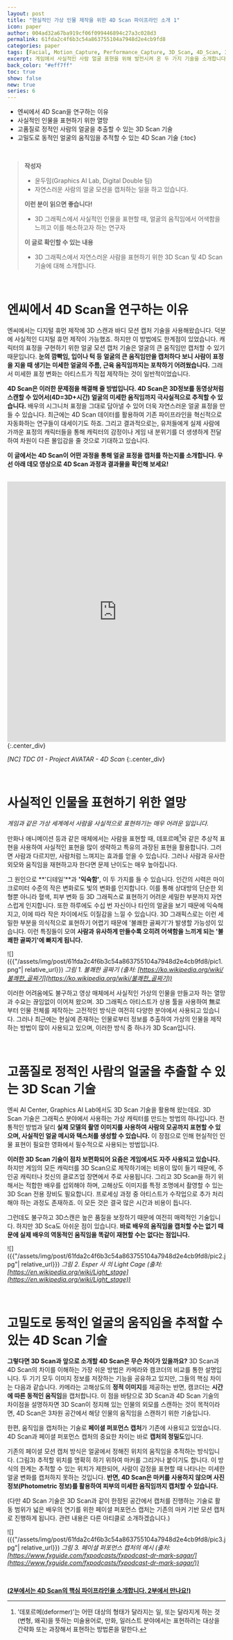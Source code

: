 ```yaml
---
layout: post
title: "현실적인 가상 인물 제작을 위한 4D Scan 파이프라인 소개 1"
icon: paper
author: 004ad32a67ba919cf06f099446894c27a3c028d3
permalink: 61fda2c4f6b3c54a863755104a7948d2e4cb9fd8
categories: paper
tags: [Facial, Motion_Capture, Performance_Capture, 3D_Scan, 4D_Scan, 3D_Reconstruction, Registration, Graphics, AI]
excerpt: 게임에서 사실적인 사람 얼굴 표현을 위해 발전시켜 온 두 가지 기술을 소개합니다.
back_color: "#eff7ff"
toc: true
show: false
new: true
series: 6
---
```


* 엔씨에서 4D Scan을 연구하는 이유
* 사실적인 인물을 표현하기 위한 열망
* 고품질로 정적인 사람의 얼굴을 추출할 수 있는 3D Scan 기술
* 고밀도로 동적인 얼굴의 움직임을 추적할 수 있는 4D Scan 기술
{:toc}

<br/>

> **작성자**
> - 윤두밈(Graphics AI Lab, Digital Double 팀)
> - 자연스러운 사람의 얼굴 모션을 캡처하는 일을 하고 있습니다.
> 
> **이런 분이 읽으면 좋습니다!**
> - 3D 그래픽스에서 사실적인 인물을 표현할 때, 얼굴의 움직임에서 어색함을 느끼고 이를 해소하고자 하는 연구자
> 
> **이 글로 확인할 수 있는 내용**
> - 3D 그래픽스에서 자연스러운 사람을 표현하기 위한 3D Scan 및 4D Scan 기술에 대해 소개합니다.

<br/>

# 엔씨에서 4D Scan을 연구하는 이유

엔씨에서는 디지털 휴먼 제작에 3D 스캔과 바디 모션 캡처 기술을 사용해왔습니다. 덕분에 사실적인 디지털 휴먼 제작이 가능했죠. 하지만 이 방법에도 한계점이 있었습니다. 캐릭터의 표정을 구현하기 위한 얼굴 모션 캡처 기술은 얼굴의 큰 움직임만 캡처할 수 있기 때문입니다. **눈의 깜빡임, 입이나 턱 등 얼굴의 큰 움직임만을 캡처하다 보니 사람이 표정을 지을 때 생기는 미세한 얼굴의 주름, 근육 움직임까지는 포착하기 어려웠습니다.** 그래서 미세한 표정 변화는 아티스트가 직접 제작하는 것이 일반적이었습니다.  

**4D Scan은 이러한 문제점을 해결해 줄 방법입니다. 4D Scan은 3D정보를 동영상처럼 스캔할 수 있어서(4D=3D+시간) 얼굴의 미세한 움직임까지 극사실적으로 추적할 수 있습니다.** 배우의 시그니처 표정을 그대로 담아낼 수 있어 더욱 자연스러운 얼굴 표정을 만들 수 있습니다. 최근에는 4D Scan 데이터를 활용하여 기존 파이프라인을 혁신적으로 자동화하는 연구들이 대세이기도 하죠. 그리고 결과적으로는, 유저들에게 실제 사람에 가까운 표정의 캐릭터들을 통해 캐릭터의 감정이나 게임 내 분위기를 더 생생하게 전달하여 차원이 다른 몰입감을 줄 것으로 기대하고 있습니다. 

**이 글에서는 4D Scan이 어떤 과정을 통해 얼굴 표정을 캡처를 하는지를 소개합니다. 우선 아래 데모 영상으로 4D Scan 과정과 결과물을 확인해 보세요!**

<br/>

<iframe width="100%" height="600" src="https://www.youtube.com/embed/-pzlWL-nwio" title="YouTube video player" frameborder="0" allow="accelerometer; autoplay; clipboard-write; encrypted-media; gyroscope; picture-in-picture; web-share" allowfullscreen></iframe>
{:.center_div}

*[NC] TDC 01 - Project AVATAR - 4D Scan*
{:.center_div}

<br/>

# 사실적인 인물을 표현하기 위한 열망

*게임과 같은 가상 세계에서 사람을 사실적으로 표현하기는 매우 어려운 일입니다.*

만화나 애니메이션 등과 같은 매체에서는 사람을 표현할 때, 데포르메[^1]와 같은 추상적 표현을 사용하여 사실적인 표현을 많이 생략하고 특유의 과장된 표현을 활용합니다. 그러면 사람과 다르지만, 사람처럼 느껴지는 효과를 얻을 수 있습니다. 그러나 사람과 유사한 외모와 움직임을 재현하고자 한다면 문제 난이도는 매우 높아집니다.

그 원인으로 **'디테일'**과 **'익숙함'**, 이 두 가지를 들 수 있습니다. 인간의 시력은 마이크로미터 수준의 작은 변화로도 빛의 변화를 인지합니다. 이를 통해 상대방의 단순한 외형뿐 아니라 혈색, 피부 변화 등 3D 그래픽스로 표현하기 어려운 세밀한 부분까지 자연스럽게 인지합니다. 또한 하루에도 수십 번 자신이나 타인의 얼굴을 보기 때문에 익숙해지고, 이에 따라 작은 차이에서도 이질감을 느낄 수 있습니다. 3D 그래픽스로는 이런 세밀한 부분을 의식적으로 표현하기 어렵기 때문에 '불쾌한 골짜기'가 발생할 가능성이 있습니다. 이런 특징들이 모여 **사람과 유사하게 만들수록 오히려 어색함을 느끼게 되는 '불쾌한 골짜기'에 빠지게 됩니다.**

![]({{"/assets/img/post/61fda2c4f6b3c54a863755104a7948d2e4cb9fd8/pic1.png"| relative_url}})
*그림 1. 불쾌한 골짜기*
*(출처: [https://ko.wikipedia.org/wiki/불쾌한_골짜기](https://ko.wikipedia.org/wiki/불쾌한_골짜기))*

이러한 어려움에도 불구하고 영상 매체에서 사실적인 가상의 인물을 만들고자 하는 열망과 수요는 끊임없이 이어져 왔으며. 3D 그래픽스 아티스트가 상용 툴을 사용하여 無로부터 인물 전체를 제작하는 고전적인 방식은 여전히 다양한 분야에서 사용되고 있습니다. 그러나 최근에는 현실에 존재하는 인물로부터 정보를 추출하여 가상의 인물을 제작하는 방법이 많이 사용되고 있으며, 이러한 방식 중 하나가 3D Scan입니다.

<br/>

# 고품질로 정적인 사람의 얼굴을 추출할 수 있는 3D Scan 기술

엔씨 AI Center, Graphics AI Lab에서도 3D Scan 기술을 활용해 왔는데요. 3D Scan 기술은 그래픽스 분야에서 사용하는 가상 캐릭터를 만드는 방법의 하나입니다. 전통적인 방법과 달리 **실제 모델의 촬영 이미지를 사용하여 사람의 모공까지 표현할 수 있으며, 사실적인 얼굴 메시와 텍스처를 생성할 수 있습니다.** 이 장점으로 인해 현실적인 인물 표현이 필요한 영화에서 필수적으로 사용되는 방법입니다.

**이러한 3D Scan 기술이 점차 보편화되어 요즘은 게임에서도 자주 사용되고 있습니다.** 하지만 게임의 모든 캐릭터를 3D Scan으로 제작하기에는 비용이 많이 들기 때문에, 주인공 캐릭터나 컷신의 클로즈업 장면에서 주로 사용됩니다. 그리고 3D Scan을 하기 위해서는 적합한 배우를 섭외해야 하며, 고해상도 이미지를 특정 조명에서 촬영할 수 있는 3D Scan 전용 장비도 필요합니다. 프로세싱 과정 중 아티스트가 수작업으로 추가 처리해야 하는 과정도 존재하죠. 이 모든 것은 결국 많은 시간과 비용이 듭니다.

그런데도 불구하고 3D스캔은 높은 품질을 보장하기 때문에 여전히 매력적인 기술입니다. 하지만 3D Sca도 아쉬운 점이 있습니다. **바로 배우의 움직임을 캡처할 수는 없기 때문에 실제 배우의 역동적인 움직임을 똑같이 재현할 수는 없다는 점입니다.**

![]({{"/assets/img/post/61fda2c4f6b3c54a863755104a7948d2e4cb9fd8/pic2.jpg"| relative_url}})
*그림 2. Esper 사 의 Light Cage*
*(출처: [https://en.wikipedia.org/wiki/Light_stage](https://en.wikipedia.org/wiki/Light_stage))*

<br/>

# 고밀도로 동적인 얼굴의 움직임을 추적할 수 있는 4D Scan 기술

**그렇다면 3D Scan과 앞으로 소개할 4D Scan은 무슨 차이가 있을까요?** 3D Scan과 4D Scan의 차이를 이해하는 가장 쉬운 방법은 카메라와 캠코더의 비교를 통한 설명입니다. 두 기기 모두 이미지 정보를 저장하는 기능을 공유하고 있지만, 그들의 핵심 차이는 다음과 같습니다. 카메라는 고해상도의 **정적 이미지**를 제공하는 반면, 캠코더는 **시간에 따른 동적인 움직임**을 캡처합니다. 이 점을 바탕으로 3D Scan과 4D Scan 기술의 차이점을 설명하자면 3D Scan이 정지해 있는 인물의 외모를 스캔하는 것이 목적이라면, 4D Scan은 3차원 공간에서 해당 인물의 움직임을 스캔하기 위한 기술입니다.

한편, 움직임을 캡처하는 기술로 **페이셜 퍼포먼스 캡처**가 기존에 사용되고 있었습니다. 4D Scan과 페이셜 퍼포먼스 캡처의 중요한 차이는 바로 **캡처의 정밀도**입니다.

기존의 페이셜 모션 캡처 방식은 얼굴에서 정해진 위치의 움직임을 추적하는 방식입니다. (그림3) 추적할 위치를 명확히 하기 위하여 마커를 그리거나 붙이기도 합니다. 이 방식의 한계는 추적할 수 있는 위치가 제한되어, 사람이 감정을 표현할 때 나타나는 미세한 얼굴 변화를 캡처하지 못하는 것입니다. **반면, 4D Scan은 마커를 사용하지 않으며 사진 정보(Photometric 정보)를 활용하여 피부의 미세한 움직임까지 캡처할 수 있습니다.**

(다만 4D Scan 기술은 3D Scan과 같이 한정된 공간에서 캡처를 진행하는 기술로 활동 범위가 넓은 배우의 연기를 위한 페이셜 퍼포먼스 캡처는 기존의 마커 기반 모션 캡처로 진행하게 됩니다. 관련 내용은 다른 아티클로 소개하겠습니다.)

![]({{"/assets/img/post/61fda2c4f6b3c54a863755104a7948d2e4cb9fd8/pic3.jpg"| relative_url}})
*그림 3. 페이셜 퍼포먼스 캡처의 예시*
*(출처: [https://www.fxguide.com/fxpodcasts/fxpodcast-dr-mark-sagar/](https://www.fxguide.com/fxpodcasts/fxpodcast-dr-mark-sagar/))*

<br/>

<u><b>([2부](https://ncsoft.github.io/ncresearch/4244afc8f68189c2d81073a9d5fccdd31f2439cc)에서는 4D Scan의 핵심 파이프라인을 소개합니다. [2부](https://ncsoft.github.io/ncresearch/4244afc8f68189c2d81073a9d5fccdd31f2439cc)에서 만나요!)</b></u>


[^1]: '데포르메(deformer)'는 어떤 대상의 형태가 달라지는 일, 또는 달라지게 하는 것(변형, 왜곡)을 뜻하는 미술용어로, 만화, 일러스트 분야에서는 표현하려는 대상을 간략화 또는 과장해서 표현하는 방법론을 말한다. 